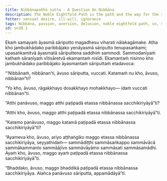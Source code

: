 ```yaml
---
title: Nibbānapañhā sutta - A Question On Nibbāna
description: The Noble Eightfold Path is the path and the way for the realization of Nibbāna.
fetter: sensual desire, ill-will, ignorance
tags: Nibbāna, passion, aversion, delusion, noble eightfold path, sn, sn35-44, sn38
id: sn38.1
---
```


Ekaṁ samayaṁ āyasmā sāriputto magadhesu viharati nālakagāmake. Atha kho jambukhādako paribbājako yenāyasmā sāriputto tenupasaṅkami; upasaṅkamitvā āyasmatā sāriputtena saddhiṁ sammodi. Sammodanīyaṁ kathaṁ sāraṇīyaṁ vītisāretvā ekamantaṁ nisīdi. Ekamantaṁ nisinno kho jambukhādako paribbājako āyasmantaṁ sāriputtaṁ etadavoca:

“‘Nibbānaṁ, nibbānan’ti, āvuso sāriputta, vuccati. Katamaṁ nu kho, āvuso, nibbānan”ti?

“Yo kho, āvuso, rāgakkhayo dosakkhayo mohakkhayo— idaṁ vuccati nibbānan”ti.

“Atthi panāvuso, maggo atthi paṭipadā etassa nibbānassa sacchikiriyāyā”ti?

“Atthi kho, āvuso, maggo atthi paṭipadā etassa nibbānassa sacchikiriyāyā”ti.

“Katamo panāvuso, maggo katamā paṭipadā etassa nibbānassa sacchikiriyāyā”ti?

“Ayameva kho, āvuso, ariyo aṭṭhaṅgiko maggo etassa nibbānassa sacchikiriyāya, seyyathidaṁ— sammādiṭṭhi sammāsaṅkappo sammāvācā sammākammanto sammāājīvo sammāvāyāmo sammāsati sammāsamādhi. Ayaṁ kho, āvuso, maggo ayaṁ paṭipadā etassa nibbānassa sacchikiriyāyā”ti.

“Bhaddako, āvuso, maggo bhaddikā paṭipadā etassa nibbānassa sacchikiriyāya. Alañca panāvuso sāriputta, appamādāyā”ti.

